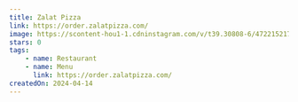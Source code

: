 ```yaml
---
title: Zalat Pizza
link: https://order.zalatpizza.com/
image: https://scontent-hou1-1.cdninstagram.com/v/t39.30808-6/472215217_18480336892058056_4181293737029817277_n.jpg?stp=dst-jpg_e35_p1080x1080_tt6&efg=eyJ2ZW5jb2RlX3RhZyI6ImltYWdlX3VybGdlbi4xNDQweDE3ODcuc2RyLmYzMDgwOC5kZWZhdWx0X2ltYWdlIn0&_nc_ht=scontent-hou1-1.cdninstagram.com&_nc_cat=104&_nc_oc=Q6cZ2AEF2S8BgA3FJyPbfvbKflIWPRI8cYocy4yiT5uGwlG-daHXxpjyNd9F31nPccji7JI&_nc_ohc=mLBKa0s-vooQ7kNvgFFsTFx&_nc_gid=97032243ff5d4bc38f56c08947596ae9&edm=APoiHPcAAAAA&ccb=7-5&ig_cache_key=MzM5NDAwNTc5Mjk3MjE1OTAzOA%3D%3D.3-ccb7-5&oh=00_AYBvAg9fEIISFkdwcPRhW6pWTeztIpTimIuz7PP6H_oceQ&oe=67C08FAA&_nc_sid=22de04
stars: 0
tags:
    - name: Restaurant
    - name: Menu
      link: https://order.zalatpizza.com/
createdOn: 2024-04-14
---
```

